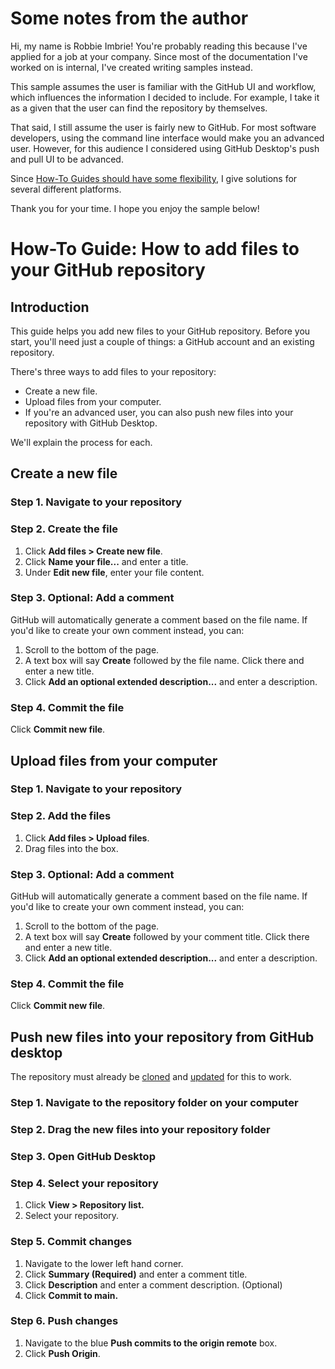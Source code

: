 # Some notes from the author
Hi, my name is Robbie Imbrie! You're probably reading this because I've applied for a job at your company. Since most of the documentation I've worked on is internal, I've created writing samples instead.

This sample assumes the user is familiar with the GitHub UI and workflow, which influences the information I decided to include. For example, I take it as a given that the user can find the repository by themselves.

That said, I still assume the user is fairly new to GitHub. For most software developers, using the command line interface would make you an advanced user. However, for this audience I considered using GitHub Desktop's push and pull UI to be advanced.

Since [How-To Guides should have some flexibility](https://documentation.divio.com/how-to-guides/), I give solutions for several different platforms.

Thank you for your time. I hope you enjoy the sample below!

# How-To Guide: How to add files to your GitHub repository

## Introduction

This guide helps you add new files to your GitHub repository. Before you start, you'll need just a couple of things: a GitHub account and an existing repository.

There's three ways to add files to your repository:

- Create a new file.
- Upload files from your computer.
- If you're an advanced user, you can also push new files into your repository with GitHub Desktop.

We'll explain the process for each.

## Create a new file

### Step 1. Navigate to your repository

### Step 2. Create the file

1. Click **Add files > Create new file**.
2. Click **Name your file...** and enter a title.
3. Under **Edit new file**, enter your file content.

### Step 3. Optional: Add a comment

GitHub will automatically generate a comment based on the file name. If you'd like to create your own comment instead, you can:

1. Scroll to the bottom of the page.
2. A text box will say **Create** followed by the file name. Click there and enter a new title.
3. Click **Add an optional extended description...** and enter a description.

### Step 4. Commit the file

Click **Commit new file**.

## Upload files from your computer

### Step 1. Navigate to your repository

### Step 2. Add the files

1. Click **Add files > Upload files**.
2. Drag files into the box.

### Step 3. Optional: Add a comment

GitHub will automatically generate a comment based on the file name. If you'd like to create your own comment instead, you can:

1. Scroll to the bottom of the page.
2. A text box will say **Create** followed by your comment title. Click there and enter a new title.
3. Click **Add an optional extended description...** and enter a description.

### Step 4. Commit the file

Click **Commit new file**.

## Push new files into your repository from GitHub desktop

The repository must already be [cloned](https://docs.github.com/en/desktop/contributing-and-collaborating-using-github-desktop/cloning-a-repository-from-github-to-github-desktop) and [updated](https://docs.github.com/en/desktop/contributing-and-collaborating-using-github-desktop/cloning-a-repository-from-github-to-github-desktop) for this to work.

### Step 1. Navigate to the repository folder on your computer

### Step 2. Drag the new files into your repository folder

### Step 3. Open GitHub Desktop

### Step 4. Select your repository

1. Click **View > Repository list.**
2. Select your repository.

### Step 5. Commit changes

1. Navigate to the lower left hand corner.
2. Click **Summary (Required)** and enter a comment title.
3. Click **Description** and enter a comment description. (Optional)
4. Click **Commit to main.**

### Step 6. Push changes

1. Navigate to the blue **Push commits to the origin remote** box.
2. Click **Push Origin**.
